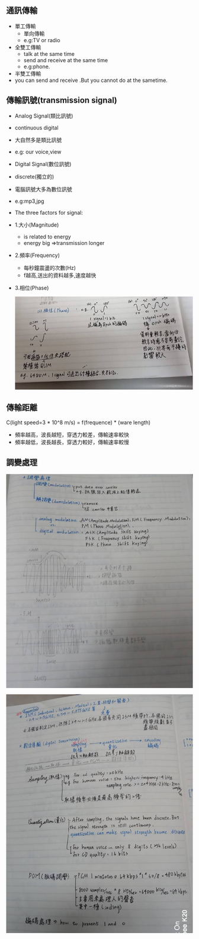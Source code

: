 ## 通訊傳輸
* 單工傳輸
  * 單向傳輸
  * e.g:TV or radio
* 全雙工傳輸
  * talk at the same time
  * send and receive at the same time 
  * e.g:phone.
* 半雙工傳輸
 * you can send and receive .But you cannot do at the sametime.

## 傳輸訊號(transmission signal)
* Analog Signal(類比訊號)
 * continuous digital
 * 大自然多是類比訊號
 * e.g: our voice,view
* Digital Signal(數位訊號)
 * discrete(獨立的)
 * 電腦訊號大多為數位訊號
 * e.g:mp3,jpg
* The three factors for signal:
 * 1.大小(Magnitude)
   * is related to energy
   * energy big =>transmission longer
 * 2.頻率(Frequency)
   * 每秒鐘震盪的次數(Hz)
   * f越高,送出的資料越多,速度越快
 * 3.相位(Phase)
 
 
   ![](picture/Phase.jpg)
   
 ## 傳輸距離
  
  C(light speed=3 * 10^8 m/s) = f(frequence) * (ware length)
  * 頻率越高，波長越短，穿透力較差，傳輸速率較快
  * 頻率越低，波長越長，穿透力較好，傳輸速率較慢
  
## 調變處理

![](picture/M.jpg)
  
  
![](picture/M2.jpg)
  

   
   
